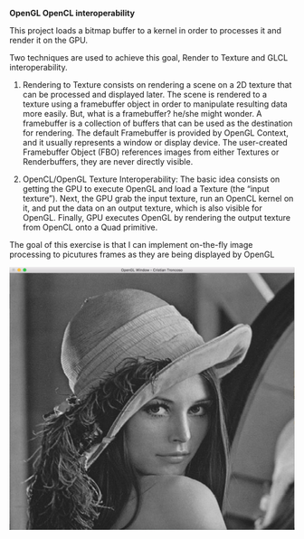 **OpenGL OpenCL interoperability**

This project loads a bitmap buffer to a kernel in order to processes it
and render it on the GPU.

Two techniques are used to achieve this goal, Render to Texture and GLCL
interoperability.

1.  Rendering to Texture consists on rendering a scene on a 2D texture that can be processed and displayed later. The scene is rendered to a texture using a framebuffer object in order to manipulate resulting data more easily. But, what is a framebuffer? he/she might wonder. A framebuffer is a collection of buffers that can be used as the destination for rendering. The default Framebuffer is provided by OpenGL Context, and it usually represents a window or display device. The user-created Framebuffer Object (FBO) references images from either Textures or Renderbuffers, they are never directly visible.

2.  OpenCL/OpenGL Texture Interoperability: The basic idea consists on getting the  GPU to execute OpenGL and load a Texture (the “input texture”). Next, the GPU grab the input texture, run an OpenCL kernel on it, and put the data on an output texture, which is also visible for OpenGL. Finally, GPU executes OpenGL by rendering the output texture from OpenCL onto a Quad primitive.

 The goal of this exercise is that I can implement on-the-fly image processing to picutures frames as they are being displayed by OpenGL

 ![](img.png)

